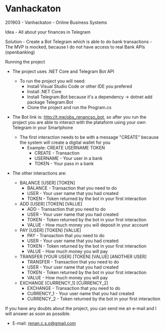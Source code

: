 # Vanhackaton
201903 - Vanhackaton - Online Business Systems

Idea - All about your finances in Telegram

Solution - Create a Bot Telegram which is able to do bank transactions
         - The MVP is mocked, because I do not have access to real Bank APIs (openbanking)

Running the project

  - The project uses .NET Core and Telegram Bot API
    * To run the project you will need:
      * Install Visual Studio Code or other IDE you prefered
      * Install .NET Core
      * Install Telegram.Bot because it's a dependency -> dotnet add package Telegram.Bot
      * Clone the project and run the Program.cs
    
  - The Bot link is: http://t.me/obs_renancso_bot, so after you run the project you are able to interact with the plataform using your own Telegram in your Smartphone
    * The first interaction needs to be with a message "CREATE" because the system will create a digital wallet for you
      * Example: CREATE USERNAME TOKEN
        * CREATE   - Transaction
        * USERNAME - Your user in a bank
        * TOKEN    - Your pass in a bank
  
  - The other interactions are:
    * BALANCE [USER] [TOKEN]
      * BALANCE - Transaction that you need to do
      * USER    - Your user name that you had created
      * TOKEN   - Token returned by the bot in your first interaction
    * ADD [USER] [TOKEN] [VALUE]
      * ADD     - Transaction that you need to do
      * USER    - Your user name that you had created
      * TOKEN   - Token returned by the bot in your first interaction
      * VALUE   - How much money you will deposit in your account
    * PAY [USER] [TOKEN] [VALUE]
      * PAY     - Transaction that you need to do
      * USER    - Your user name that you had created
      * TOKEN   - Token returned by the bot in your first interaction
      * VALUE   - How much money you will pay
    * TRANSFER [YOUR USER] [TOKEN] [VALUE] [ANOTHER USER]
      * TRANSFER - Transaction that you need to do
      * USER     - Your user name that you had created
      * TOKEN    - Token returned by the bot in your first interaction
      * VALUE    - How much money you will pay
    * EXCHANGE [CURRENCY_1] [CURRENCY_2]
      * EXCHANGE   - Transaction that you need to do
      * CURRENCY_1 - Your user name that you had created
      * CURRENCY_2 - Token returned by the bot in your first interaction
      
 If you have any doubts about the project, you can send me an e-mail and I will answer as soon as possible.
  * E-mail: renan.c.s.o@gmail.com

